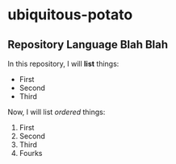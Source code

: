 # ubiquitous-potato
## Repository Language Blah Blah

In this repository, I will **list** things:
- First
- Second
- Third

Now, I will list *ordered* things:
1. First
2. Second
3. Third
4. Fourks
